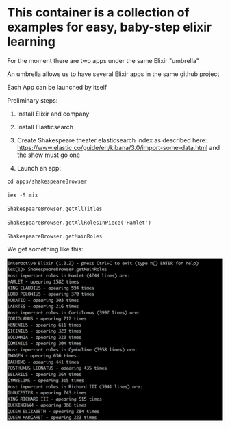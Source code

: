 # This container is a collection of examples for easy, baby-step elixir learning

For the moment there are two apps under the same Elixir "umbrella"

An umbrella allows us to have several Elixir apps in the same github project

Each App can be launched by itself

Preliminary steps:

1. Install Elixir and company

2. Install Elasticsearch

3. Create Shakespeare theater elasticsearch index as described here:
   https://www.elastic.co/guide/en/kibana/3.0/import-some-data.html
   and the show must go one

4. Launch an app:


```language=shell
cd apps/shakespeareBrowser

iex -S mix

ShakespeareBrowser.getAllTitles

ShakespeareBrowser.getAllRolesInPiece('Hamlet')

ShakespeareBrowser.getMainRoles
```

We get something like this: 
 
![getMainRoles result](apps/shakespeareBrowser/images/mainRoles.png?raw=true "Main Roles in Shakespeare plays") 